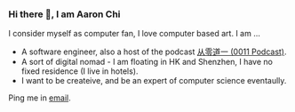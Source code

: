 ### Hi there 👋, I am Aaron Chi

I consider myself as computer fan, I love computer based art. I am ...

- A software engineer, also a host of the podcast [从零道一 (0011 Podcast)](https://0011.one).
- A sort of digital nomad - I am floating in HK and Shenzhen, I have no fixed residence (I live in hotels).
- I want to be createive, and be an expert of computer science eventaully.

Ping me in [email](mailto:contractswif@hotmail.com).
